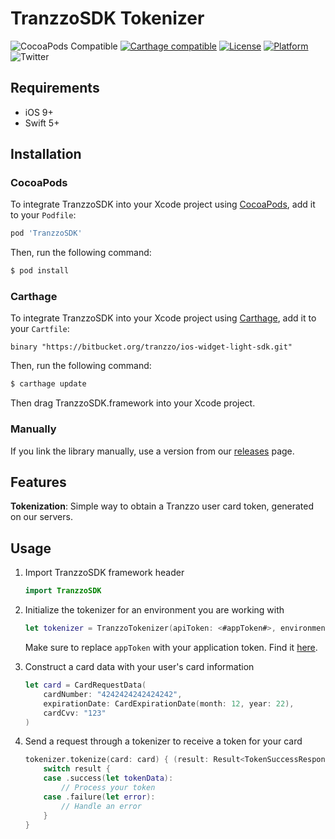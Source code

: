 #  TranzzoSDK Tokenizer

![CocoaPods Compatible](https://img.shields.io/cocoapods/v/TranzzoSDK.svg)
[![Carthage compatible](https://img.shields.io/badge/Carthage-compatible-4BC51D.svg?style=flat)](https://github.com/Carthage/Carthage)
[![License](https://img.shields.io/cocoapods/l/TranzzoSDK.svg?style=flat)](https://github.com/tranzzo/tranzzo-ios/blob/master/LICENSE)
[![Platform](https://img.shields.io/cocoapods/p/Stripe.svg?style=flat)](https://github.com/tranzzo/tranzzo-ios#)
![Twitter](https://img.shields.io/badge/twitter-@TranzzoEU-blue.svg)

## Requirements

- iOS 9+
- Swift 5+

## Installation

### CocoaPods

To integrate TranzzoSDK into your Xcode project using [CocoaPods](https://cocoapods.org), add it to your `Podfile`:

```ruby
pod 'TranzzoSDK'
```

Then, run the following command:

```bash
$ pod install
```

### Carthage

To integrate TranzzoSDK into your Xcode project using [Carthage](https://github.com/Carthage/Carthage), add it to your `Cartfile`:

```
binary "https://bitbucket.org/tranzzo/ios-widget-light-sdk.git"
```

Then, run the following command:

```bash
$ carthage update
```

Then drag TranzzoSDK.framework into your Xcode project.

### Manually

If you link the library manually, use a version from our [releases](https://github.com/tranzzo/tranzzo-ios/releases) page.

## Features

**Tokenization**: Simple way to obtain a Tranzzo user card token, generated on our servers.

## Usage

1. Import TranzzoSDK framework header

    ```swift
    import TranzzoSDK
    ```

2. Initialize the tokenizer for an environment you are working with
    
    ```swift
    let tokenizer = TranzzoTokenizer(apiToken: <#appToken#>, environment: <#environment#>)
    ```
    Make sure to replace `appToken` with your application token. Find it [here](https://tranzzo.com).
    
3. Construct a card data with your user's card information
    
    ```swift
    let card = CardRequestData(
        cardNumber: "4242424242424242",
        expirationDate: CardExpirationDate(month: 12, year: 22),
        cardCvv: "123"
    )
    ```
    
4. Send a request through a tokenizer to receive a token for your card 

    ```swift
    tokenizer.tokenize(card: card) { (result: Result<TokenSuccessResponse, TranzzoError>) in
        switch result {
        case .success(let tokenData):
            // Process your token
        case .failure(let error):
            // Handle an error
        }
    }
    ```
